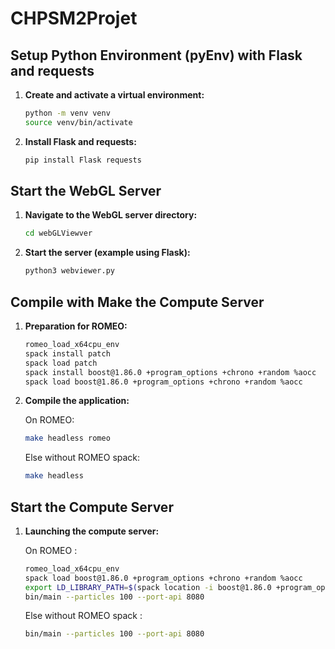 # CHPSM2Projet

## Setup Python Environment (pyEnv) with Flask and requests

1. **Create and activate a virtual environment:**

    ```bash
    python -m venv venv
    source venv/bin/activate
    ```

2. **Install Flask and requests:**

    ```bash
    pip install Flask requests
    ```

## Start the WebGL Server

1. **Navigate to the WebGL server directory:**

    ```bash
    cd webGLViewver
    ```

2. **Start the server (example using Flask):**

    ```bash
    python3 webviewer.py
    ```

## Compile with Make the Compute Server

1. **Preparation for ROMEO:**
    ```bash
    romeo_load_x64cpu_env
    spack install patch
    spack load patch
    spack install boost@1.86.0 +program_options +chrono +random %aocc
    spack load boost@1.86.0 +program_options +chrono +random %aocc
    ```

2. **Compile the application:**

    On ROMEO:
    ```bash
    make headless romeo
    ```

    Else without ROMEO spack:
    ```bash
    make headless
    ```

## Start the Compute Server

1. **Launching the compute server:**

   On ROMEO :
   ```bash
   romeo_load_x64cpu_env
   spack load boost@1.86.0 +program_options +chrono +random %aocc
   export LD_LIBRARY_PATH=$(spack location -i boost@1.86.0 +program_options +chrono +random %aocc)/lib:$LD_LIBRARY_PATH
   bin/main --particles 100 --port-api 8080
   ```
    
   Else without ROMEO spack :
   ```bash
   bin/main --particles 100 --port-api 8080
   ```
